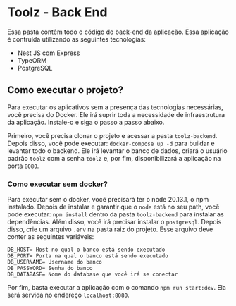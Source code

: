 # Toolz - Back End

Essa pasta contêm todo o código do back-end da aplicação. Essa aplicação é contruída utilizando as seguintes tecnologias:

- Nest JS com Express
- TypeORM
- PostgreSQL

## Como executar o projeto?

Para executar os aplicativos sem a presença das tecnologias necessárias, você precisa do Docker. Ele irá suprir toda a necessidade de infraestrutura da aplicação. Instale-o e siga o passo a passo abaixo.

Primeiro, você precisa clonar o projeto e acessar a pasta `toolz-backend`. Depois disso, você pode executar: `docker-compose up -d` para buildar e levantar todo o backend. Ele irá levantar o banco de dados, criará o usuário padrão `toolz` com a senha `toolz` e, por fim, disponibilizará a aplicação na porta `8080`.

### Como executar sem docker?

Para executar sem o docker, você precisará ter o node 20.13.1, o npm instalado. Depois de instalar e garantir que o `node` está no seu path, você pode executar: `npm install` dentro da pasta `toolz-backend` para instalar as dependências. Além disso, você irá precisar instalar o `postgresql`. Depois disso, crie um arquivo `.env` na pasta raiz do projeto. Esse arquivo deve conter as seguintes variáveis:

```
DB_HOST= Host no qual o banco está sendo executado
DB_PORT= Porta na qual o banco está sendo executado
DB_USERNAME= Username do banco
DB_PASSWORD= Senha do banco
DB_DATABASE= Nome do database que você irá se conectar
```

Por fim, basta executar a aplicação com o comando `npm run start:dev`. Ela será servida no endereço `localhost:8080`.